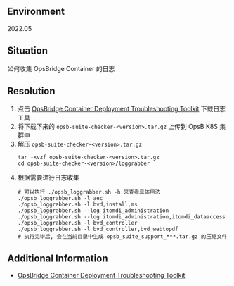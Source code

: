 ## Environment
2022.05

## Situation 
如何收集 OpsBridge Container 的日志

## Resolution
1. 点击 [OpsBridge Container Deployment Troubleshooting Toolkit](https://marketplace.microfocus.com/itom/content/OpsBridge-Container-Deployment-Troubleshooting-Toolkit) 下载日志工具
2. 将下载下来的 `opsb-suite-checker-<version>.tar.gz` 上传到 OpsB K8S 集群中
3. 解压 `opsb-suite-checker-<version>.tar.gz`
    ```shell
    tar -xvzf opsb-suite-checker-<version>.tar.gz
    cd opsb-suite-checker-<version>/loggrabber
    ```
4. 根据需要进行日志收集
    ```shell
    # 可以执行 ./opsb_loggrabber.sh -h 来查看具体用法
    ./opsb_loggrabber.sh -l aec
    ./opsb_loggrabber.sh -l bvd,install,ms
    ./opsb_loggrabber.sh --log itomdi_administration
    ./opsb_loggrabber.sh --log itomdi_administration,itomdi_dataaccess
    ./opsb_loggrabber.sh -l bvd_controller
    ./opsb_loggrabber.sh -l bvd_controller,bvd_webtopdf
   # 执行完毕后, 会在当前目录中生成 opsb_suite_support_***.tar.gz 的压缩文件
    ```

## Additional Information
- [OpsBridge Container Deployment Troubleshooting Toolkit](https://marketplace.microfocus.com/itom/content/OpsBridge-Container-Deployment-Troubleshooting-Toolkit)